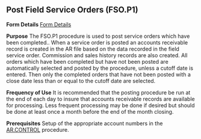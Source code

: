 ## Post Field Service Orders (FSO.P1)
<PageHeader />

**Form Details**
[Form Details](../FSO-P1-1/README.md)

**Purpose**
The FSO.P1 procedure is used to post service orders which have been
completed.. When a service order is posted an accounts receivable record is
created in the AR file based on the data recorded in the field service order.
Commission and sales history records are also created. All orders which have
been completed but have not been posted are automatically selected and posted
by the procedure, unless a cutoff date is entered. Then only the completed
orders that have not been posted with a close date less than or equal to the
cutoff date are selected.

**Frequency of Use**
It is recommended that the posting procedure be run at the end of each day to
insure that accounts receivable records are available for processing. Less
frequent processing may be done if desired but should be done at least once a
month before the end of the month closing.

**Prerequisites**
Setup of the appropriate account numbers in the [AR.CONTROL](../AR-CONTROL/README.md)
procedure.

<badge text= "Version 8.10.57 " vertical="middle" />

<PageFooter />
